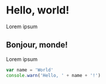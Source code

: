 # Hello, world!

Lorem ipsum

## Bonjour, monde!

Lorem ipsum

```js
var name = 'World'
console.warn('Hello, ' + name + '!')
```
